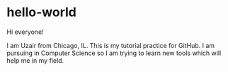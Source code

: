# hello-world

Hi everyone!

I am Uzair from Chicago, IL. This is my tutorial practice for GitHub. I am pursuing in Computer Science so I am trying to learn new tools which will help me in my field.
